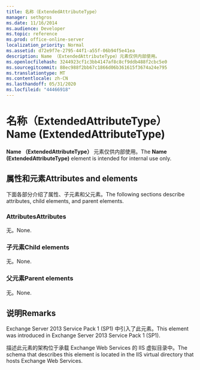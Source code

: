 ```yaml
---
title: 名称（ExtendedAttributeType）
manager: sethgros
ms.date: 11/16/2014
ms.audience: Developer
ms.topic: reference
ms.prod: office-online-server
localization_priority: Normal
ms.assetid: d72e9f7e-2795-44f1-a55f-06b94f5e41ea
description: Name （ExtendedAttributeType）元素仅供内部使用。
ms.openlocfilehash: 3244923cf1c3bb4147af8c8cf9ddb488f2cbc5e0
ms.sourcegitcommit: 88ec988f2bb67c1866d06b361615f3674a24e795
ms.translationtype: MT
ms.contentlocale: zh-CN
ms.lasthandoff: 05/31/2020
ms.locfileid: "44466918"
---
```

# <a name="name-extendedattributetype"></a><span data-ttu-id="6badb-103">名称（ExtendedAttributeType）</span><span class="sxs-lookup"><span data-stu-id="6badb-103">Name (ExtendedAttributeType)</span></span>

<span data-ttu-id="6badb-104">**Name （ExtendedAttributeType）** 元素仅供内部使用。</span><span class="sxs-lookup"><span data-stu-id="6badb-104">The **Name (ExtendedAttributeType)** element is intended for internal use only.</span></span> 

## <a name="attributes-and-elements"></a><span data-ttu-id="6badb-105">属性和元素</span><span class="sxs-lookup"><span data-stu-id="6badb-105">Attributes and elements</span></span>

<span data-ttu-id="6badb-106">下面各部分介绍了属性、子元素和父元素。</span><span class="sxs-lookup"><span data-stu-id="6badb-106">The following sections describe attributes, child elements, and parent elements.</span></span>
  
### <a name="attributes"></a><span data-ttu-id="6badb-107">Attributes</span><span class="sxs-lookup"><span data-stu-id="6badb-107">Attributes</span></span>

<span data-ttu-id="6badb-108">无。</span><span class="sxs-lookup"><span data-stu-id="6badb-108">None.</span></span>
  
### <a name="child-elements"></a><span data-ttu-id="6badb-109">子元素</span><span class="sxs-lookup"><span data-stu-id="6badb-109">Child elements</span></span>

<span data-ttu-id="6badb-110">无。</span><span class="sxs-lookup"><span data-stu-id="6badb-110">None.</span></span>
  
### <a name="parent-elements"></a><span data-ttu-id="6badb-111">父元素</span><span class="sxs-lookup"><span data-stu-id="6badb-111">Parent elements</span></span>

<span data-ttu-id="6badb-112">无。</span><span class="sxs-lookup"><span data-stu-id="6badb-112">None.</span></span>
  
## <a name="remarks"></a><span data-ttu-id="6badb-113">说明</span><span class="sxs-lookup"><span data-stu-id="6badb-113">Remarks</span></span>

<span data-ttu-id="6badb-114">Exchange Server 2013 Service Pack 1 (SP1) 中引入了此元素。</span><span class="sxs-lookup"><span data-stu-id="6badb-114">This element was introduced in Exchange Server 2013 Service Pack 1 (SP1).</span></span>
  
<span data-ttu-id="6badb-115">描述此元素的架构位于承载 Exchange Web Services 的 IIS 虚拟目录中。</span><span class="sxs-lookup"><span data-stu-id="6badb-115">The schema that describes this element is located in the IIS virtual directory that hosts Exchange Web Services.</span></span>
  

